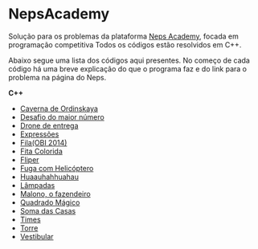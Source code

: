 # NepsAcademy

Solução para os problemas da plataforma [Neps Academy](https://neps.academy/), focada em programação competitiva
Todos os códigos estão resolvidos em C++.

Abaixo segue uma lista dos códigos aqui presentes.
No começo de cada código há uma breve explicação do que o programa faz e do link para o problema na página do Neps.

**C++**
- [Caverna de Ordinskaya](https://github.com/AnabelCristina/NepsAcademy/blob/main/Problemas/Caverna_de_Ordinskaya.cpp)
- [Desafio do maior número](https://github.com/AnabelCristina/NepsAcademy/blob/main/Problemas/Desafio_do_maior_numero.cpp)
- [Drone de entrega](https://github.com/AnabelCristina/NepsAcademy/blob/main/Problemas/Drone_de_entrega.cpp)
- [Expressões](https://github.com/AnabelCristina/NepsAcademy/blob/main/Problemas/Expressoes.cpp)
- [Fila(OBI 2014)](https://github.com/AnabelCristina/NepsAcademy/blob/main/Problemas/Fila.cpp)
- [Fita Colorida](https://github.com/AnabelCristina/NepsAcademy/blob/main/Problemas/Fita_colorida.cpp)
- [Fliper](https://github.com/AnabelCristina/NepsAcademy/blob/main/Problemas/Fliper.cpp)
- [Fuga com Helicóptero](https://github.com/AnabelCristina/NepsAcademy/blob/main/Problemas/Fuga_com_helicoptero.cpp)
- [Huaauhahhuahau](https://github.com/AnabelCristina/NepsAcademy/blob/main/Problemas/Huaauhahhuahau.cpp)
- [Lâmpadas](https://github.com/AnabelCristina/NepsAcademy/blob/main/Problemas/Lampadas.cpp)
- [Malono, o fazendeiro](https://github.com/AnabelCristina/NepsAcademy/blob/main/Problemas/Manolo_o_fazendeiro.cpp)
- [Quadrado Mágico](https://github.com/AnabelCristina/NepsAcademy/blob/main/Problemas/QuadradoMagico.cpp) 
- [Soma das Casas](https://github.com/AnabelCristina/NepsAcademy/blob/main/Problemas/Soma_das_Casas.cpp)
- [Times](https://github.com/AnabelCristina/NepsAcademy/blob/main/Problemas/Times.cpp)
- [Torre](https://github.com/AnabelCristina/NepsAcademy/blob/main/Problemas/Torre.cpp)
- [Vestibular](https://github.com/AnabelCristina/NepsAcademy/blob/main/Problemas/Vestibular.cpp)

